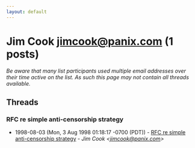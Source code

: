 ```yaml
---
layout: default
---
```


# Jim Cook <jimcook@panix.com> (1 posts)

_Be aware that many list participants used multiple email addresses over their time active on the list. As such this page may not contain all threads available._

## Threads

### RFC re simple anti-censorship strategy
+ 1998-08-03 (Mon, 3 Aug 1998 01:18:17 -0700 (PDT)) - [RFC re simple anti-censorship strategy](/archive/1998/08/5177a3acc34d07a5ed764d7de6d251316f57f0e03908c8b399bbde727d9a52cc) - _Jim Cook \<jimcook@panix.com\>_

